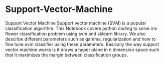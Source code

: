 # Support-Vector-Machine
Support Vector Machine
Support vector machine (SVM) is a popular classification algorithm. This Notebook  covers  python coding to solve iris flower classification problem using svm and sklearn library. We also describe different parameters such as gamma, regularization and how to fine tune svm classifier using these parameters. Basically the way support vector machine works is it draws a hyper plane in n dimension space such that it maximizes  the margin between classification groups.
